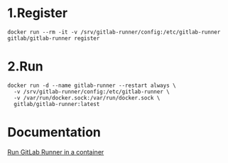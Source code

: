 # 1.Register
```
docker run --rm -it -v /srv/gitlab-runner/config:/etc/gitlab-runner gitlab/gitlab-runner register
```

# 2.Run
```
docker run -d --name gitlab-runner --restart always \
  -v /srv/gitlab-runner/config:/etc/gitlab-runner \
  -v /var/run/docker.sock:/var/run/docker.sock \
  gitlab/gitlab-runner:latest
```

# Documentation
[Run GitLab Runner in a container](https://docs.gitlab.com/runner/install/docker/)
